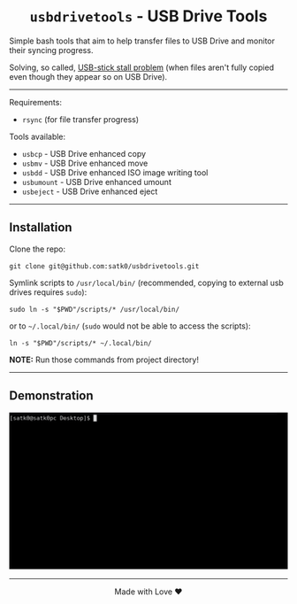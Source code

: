 <h1 align="center"> <code>usbdrivetools</code> - USB Drive Tools </h1>

Simple bash tools that aim to help transfer files to USB Drive and monitor their syncing progress. 

Solving, so called, [USB-stick stall problem](https://lwn.net/Articles/572911/) (when files aren't fully copied even though they appear so on USB Drive).

------------

Requirements:
- `rsync` (for file transfer progress)

Tools available:
- `usbcp` - USB Drive enhanced copy
- `usbmv` - USB Drive enhanced move
- `usbdd` - USB Drive enhanced ISO image writing tool
- `usbumount` - USB Drive enhanced umount
- `usbeject` - USB Drive enhanced eject

-----

## Installation

Clone the repo:

    git clone git@github.com:satk0/usbdrivetools.git

Symlink scripts to `/usr/local/bin/` (recommended, copying to external usb drives requires `sudo`):

    sudo ln -s "$PWD"/scripts/* /usr/local/bin/

or to `~/.local/bin/` (`sudo` would not be able to access the scripts):

    ln -s "$PWD"/scripts/* ~/.local/bin/

**NOTE:** Run those commands from project directory!

-----

## Demonstration

![](https://github.com/satk0/usbdrivetools/blob/main/assets/usbcp.gif)

------

<p align="center"> Made with Love ❤️ </p>
